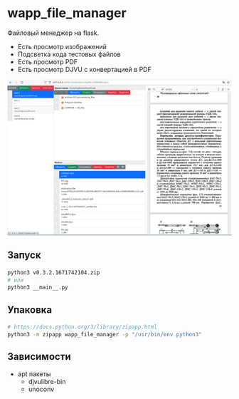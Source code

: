 # wapp_file_manager

Файловый менеджер на flask. 

- Есть просмотр изображений
- Подсветка кода тестовых файлов
- Есть просмотр PDF
- Есть просмотр DJVU с конвертацией в PDF

![](screenshots/2022-12-17_18-16.png)

## Запуск

```bash
python3 v0.3.2.1671742104.zip
# или
python3 __main__.py
```

## Упаковка

```bash
# https://docs.python.org/3/library/zipapp.html
python3 -m zipapp wapp_file_manager -p "/usr/bin/env python3"
```

## Зависимости

- apt пакеты
    - djvulibre-bin
    - unoconv